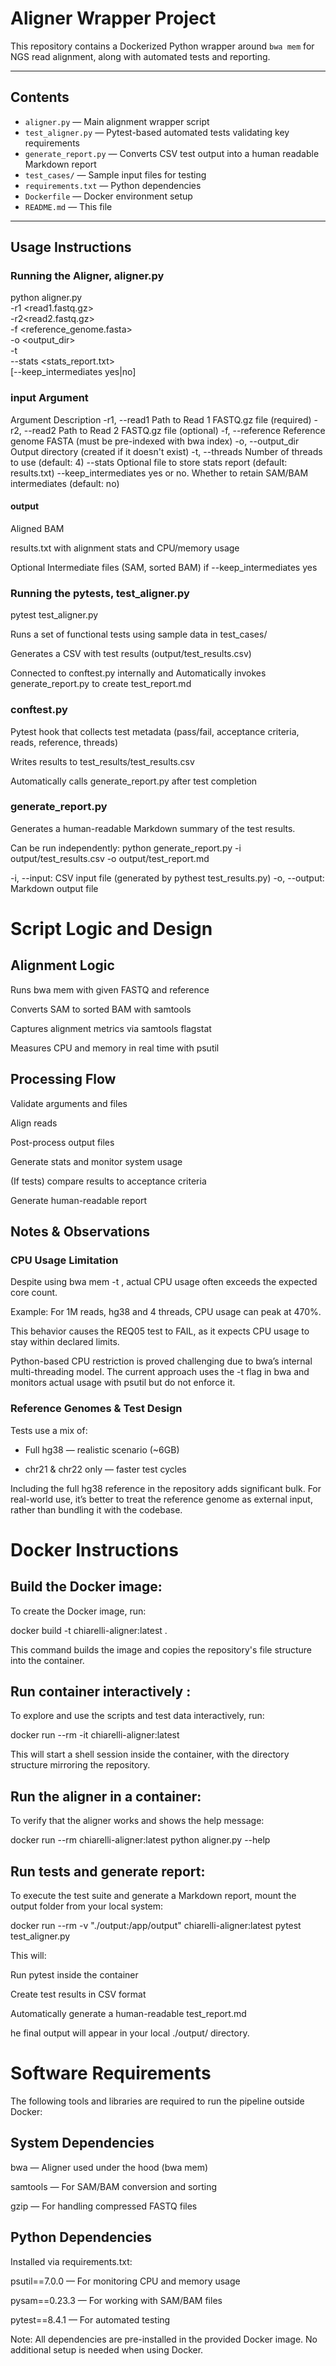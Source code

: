 # Aligner Wrapper Project

This repository contains a Dockerized Python wrapper around `bwa mem` for NGS read alignment, along with automated tests and reporting.

---

## Contents

- `aligner.py` — Main alignment wrapper script  
- `test_aligner.py` — Pytest-based automated tests validating key requirements  
- `generate_report.py` — Converts CSV test output into a human readable Markdown report  
- `test_cases/` — Sample input files for testing
- `requirements.txt` — Python dependencies  
- `Dockerfile` — Docker environment setup  
- `README.md` — This file 

---

## Usage Instructions

### Running the Aligner, aligner.py

python aligner.py \
  -r1 <read1.fastq.gz> \
  -r2<read2.fastq.gz> \
  -f <reference_genome.fasta> \
  -o <output_dir> \
  -t <threads> \
  --stats <stats_report.txt> \
  [--keep_intermediates yes|no]

### input Argument

Argument	Description
-r1, --read1	Path to Read 1 FASTQ.gz file (required)
-r2, --read2	Path to Read 2 FASTQ.gz file (optional)
-f, --reference	Reference genome FASTA (must be pre-indexed with bwa index)
-o, --output_dir	Output directory (created if it doesn't exist)
-t, --threads	Number of threads to use (default: 4)
--stats	Optional file to store stats report (default: results.txt)
--keep_intermediates	yes or no. Whether to retain SAM/BAM intermediates (default: no)


#### output

Aligned BAM

results.txt with alignment stats and CPU/memory usage

Optional Intermediate files (SAM, sorted BAM) if --keep_intermediates yes


### Running the pytests, test_aligner.py

pytest test_aligner.py

Runs a set of functional tests using sample data in test_cases/

Generates a CSV with test results (output/test_results.csv)

Connected to conftest.py internally and Automatically invokes generate_report.py to create test_report.md

### conftest.py

Pytest hook that collects test metadata (pass/fail, acceptance criteria, reads, reference, threads)

Writes results to test_results/test_results.csv

Automatically calls generate_report.py after test completion

### generate_report.py

Generates a human-readable Markdown summary of the test results.


Can be run independently:
python generate_report.py -i output/test_results.csv -o output/test_report.md

-i, --input: CSV input file (generated by pythest test_results.py)
-o, --output: Markdown output file

# Script Logic and Design
## Alignment Logic
Runs bwa mem with given FASTQ and reference

Converts SAM to sorted BAM with samtools

Captures alignment metrics via samtools flagstat

Measures CPU and memory in real time with psutil

## Processing Flow
Validate arguments and files

Align reads

Post-process output files

Generate stats and monitor system usage

(If tests) compare results to acceptance criteria

Generate human-readable report

## Notes & Observations
### CPU Usage Limitation
Despite using bwa mem -t <n>, actual CPU usage often exceeds the expected core count.

Example: For 1M reads, hg38 and 4 threads, CPU usage can peak at 470%.

This behavior causes the REQ05 test to FAIL, as it expects CPU usage to stay within declared limits.

Python-based CPU restriction is proved challenging due to bwa’s internal multi-threading model. The current approach uses the -t flag in bwa and monitors actual usage with psutil but do not enforce it.


### Reference Genomes & Test Design
Tests use a mix of:

- Full hg38 — realistic scenario (~6GB)

- chr21 & chr22 only — faster test cycles

Including the full hg38 reference in the repository adds significant bulk.
For real-world use, it’s better to treat the reference genome as external input, rather than bundling it with the codebase.

# Docker Instructions

## Build the Docker image:
To create the Docker image, run:

docker build -t chiarelli-aligner:latest .

This command builds the image and copies the repository's file structure into the container.


## Run container interactively :

To explore and use the scripts and test data interactively, run:

docker run --rm -it chiarelli-aligner:latest

This will start a shell session inside the container, with the directory structure mirroring the repository.

## Run the aligner in a container:
To verify that the aligner works and shows the help message:

docker run --rm chiarelli-aligner:latest python aligner.py --help


## Run tests and generate report:

To execute the test suite and generate a Markdown report, mount the output folder from your local system:

docker run --rm -v "./output:/app/output" chiarelli-aligner:latest pytest test_aligner.py

This will:

Run pytest inside the container

Create test results in CSV format

Automatically generate a human-readable test_report.md

he final output will appear in your local ./output/ directory.


# Software Requirements
The following tools and libraries are required to run the pipeline outside Docker:

## System Dependencies
bwa — Aligner used under the hood (bwa mem)

samtools — For SAM/BAM conversion and sorting

gzip — For handling compressed FASTQ files

## Python Dependencies
Installed via requirements.txt:

psutil==7.0.0 — For monitoring CPU and memory usage

pysam==0.23.3 — For working with SAM/BAM files

pytest==8.4.1 — For automated testing

Note: All dependencies are pre-installed in the provided Docker image. No additional setup is needed when using Docker.

